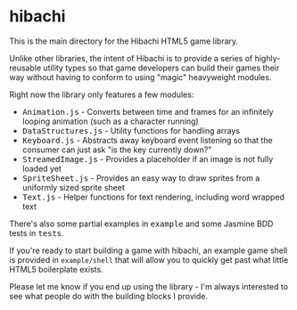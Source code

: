 hibachi
===
This is the main directory for the Hibachi HTML5 game library.

Unlike other libraries, the intent of Hibachi is to provide a series of highly-reusable utility types so that game developers can build their games their way without having to conform to using "magic" heavyweight modules.

Right now the library only features a few modules:

* <tt>Animation.js</tt> - Converts between time and frames for an infinitely looping animation (such as a character running)
* <tt>DataStructures.js</tt> - Utility functions for handling arrays
* <tt>Keyboard.js</tt> - Abstracts away keyboard event listening so that the consumer can just ask "is the key currently down?"
* <tt>StreamedImage.js</tt> - Provides a placeholder if an image is not fully loaded yet
* <tt>SpriteSheet.js</tt> - Provides an easy way to draw sprites from a uniformly sized sprite sheet
* <tt>Text.js</tt> - Helper functions for text rendering, including word wrapped text

There's also some partial examples in <tt>example</tt> and some Jasmine BDD tests in <tt>tests</tt>.

If you're ready to start building a game with hibachi, an example game shell is provided in `example/shell` that will allow you to quickly get past what little HTML5 boilerplate exists.

Please let me know if you end up using the library - I'm always interested to see what people do with the building blocks I provide.
